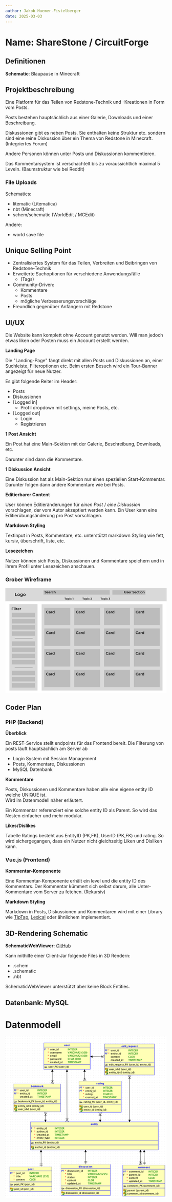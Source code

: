 ```yaml
---
author: Jakob Huemer-Fistelberger
date: 2025-03-03
---
```



# Name: ShareStone / CircuitForge

## Definitionen

**Schematic**: Blaupause in Minecraft


## Projektbeschreibung

Eine Platform für das Teilen von Redstone-Technik und -Kreationen in
Form vom Posts.

Posts bestehen hauptsächlich aus einer
Galerie, Downloads und einer Beschreibung.

Diskussionen gibt es neben Posts. Sie enthalten keine Struktur etc. sondern
sind eine reine Diskussion über ein Thema von Redstone in Minecraft.
(Integriertes Forum)

Andere Personen können unter Posts
<opt>und Diskussionen</opt> kommentieren.

Das Kommentarsystem ist verschachtelt bis zu voraussichtlich
maximal 5 Leveln. (Baumstruktur wie bei Reddit)

### File Uploads

Schematics:

- litematic (Litematica)
- nbt (Minecraft)
- schem/schematic (WorldEdit / MCEdit)

Andere:
- world save file


## Unique Selling Point

- Zentralisiertes System für das Teilen, Verbreiten und Beibringen von
    Redstone-Technik
- Erweiterte Suchoptionen für verschiedene Anwendungsfälle
  - (Tags)
- Community-Driven:
  - Kommentare
  - Posts
  - mögliche Verbesserungsvorschläge
- Freundlich gegenüber Anfängern mit Redstone

## UI/UX

Die Website kann komplett ohne Account genutzt werden.
Will man jedoch etwas liken oder Posten muss ein Account erstellt
werden.

**Landing Page**

Die "Landing-Page" fängt direkt mit allen Posts und Diskussionen
an, einer Suchleiste, Filteroptionen etc.
Beim ersten Besuch wird ein Tour-Banner angezeigt für neue Nutzer.

Es gibt folgende Reiter im Header:

 - Posts
 - Diskussionen
 - [Logged in]
   - Profil dropdown mit settings, meine Posts, etc.
 - [Logged out]
   - Login
   - Registrieren


**1 Post Ansicht**

Ein Post hat eine Main-Sektion mit der Galerie, Beschreibung,
Downloads, etc.

Darunter sind dann die Kommentare.


**1 Diskussion Ansicht**

Eine Diskussion hat als Main-Sektion nur einen speziellen Start-Kommentar.
Darunter folgen dann andere Kommentare wie bei Posts.


**Editierbarer Content**

User können Editieränderungen für _einen Post_ / _eine Diskussion_ vorschlagen,
der vom Autor akzeptiert werden kann.
Ein User kann eine Editierübungsänderung pro Post vorschlagen.


**Markdown Styling**

Textinput in Posts, Kommentare, etc. unterstützt 
markdown Styling wie fett, kursiv, überschrift, liste, etc.


**Lesezeichen**

Nutzer können sich Posts, Diskussionen und Kommentare
speichern und in ihrem Profil unter Lesezeichen anschauen.


### Grober Wireframe

![Wireframe](wireframe.svg)


## Coder Plan

### PHP (Backend)

**Überblick**

Ein REST-Service stellt endpoints für das Frontend bereit.
Die Filterung von posts läuft hauptsächlich am Server ab

- Login System mit Session Management
- Posts, Kommentare, Diskussionen
- MySQL Datenbank

**Kommentare**

Posts, Diskussionen und Kommentare haben alle eine eigene
entity ID welche UNIQUE ist.\
Wird im Datenmodell näher erläutert.

Ein Kommentar referenziert eine solche entity ID als Parent.
So wird das Nesten einfacher und mehr modular.

**Likes/Dislikes**

Tabelle Ratings besteht aus EntityID (PK,FK), UserID (PK,FK) und 
rating.
So wird sichergegangen, dass ein Nutzer nicht gleichzeitig
Liken und Disliken kann.


### Vue.js (Frontend)

**Kommentar-Komponente**

Eine Kommentar-Komponente erhält ein level und die entity ID
des Kommentars. Der Kommentar kümmert sich selbst darum, alle
Unter-Kommentare vom Server zu fetchen. (Rekursiv)


**Markdown Styling**

Markdown in Posts, Diskussionen und Kommentaren wird mit einer 
Library wie
[TipTap](https://tiptap.dev/product/editor),
[Lexical](https://playground.lexical.dev/) 
oder ähnlichem implementiert.

## 3D-Rendering Schematic

**SchematicWebViewer:**
[GitHub](https://github.com/EngineHub/SchematicWebViewer?utm_source=chatgpt.com)

Kann mithilfe einer Client-Jar folgende Files in 3D Rendern:

- .schem
- .schematic
- .nbt

SchematicWebViewer unterstützt aber keine Block Entities.

## Datenbank: MySQL

# Datenmodell

![ERD](datamodel/datamodel.png)

